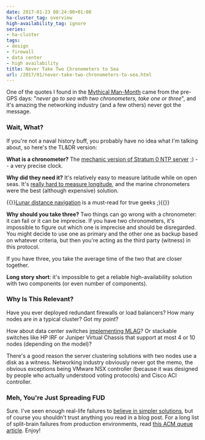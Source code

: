```yaml
---
date: 2017-01-23 08:24:00+01:00
ha-cluster_tag: overview
high-availability_tag: ignore
series:
- ha-cluster
tags:
- design
- firewall
- data center
- high availability
title: Never Take Two Chronometers to Sea
url: /2017/01/never-take-two-chronometers-to-sea.html
---
```

One of the quotes I found in the [Mythical Man-Month](https://blog.ipspace.net/2017/01/worth-reading-mythical-man-month.html) came from the pre-GPS days: "*never go to sea with two chronometers, take one or three*", and it's amazing the networking industry (and a few others) never got the message.
<!--more-->
### Wait, What?

If you're not a naval history buff, you probably have no idea what I'm talking about, so here's the TL&DR version:

**What is a chronometer?** The [mechanic version of Stratum 0 NTP server](https://en.wikipedia.org/wiki/Marine_chronometer) ;) -- a very precise clock.

**Why did they need it?** It's relatively easy to measure latitude while on open seas. It's [really hard to measure longitude](https://en.wikipedia.org/wiki/History_of_longitude), and the marine chronometers were the best (although expensive) solution.

{{<note info>}}[Lunar distance navigation](https://en.wikipedia.org/wiki/Lunar_distance_(navigation)) is a must-read for true geeks ;){{</note>}}

**Why should you take three?** Two things can go wrong with a chronometer: it can fail or it can be imprecise. If you have two chronometers, it's impossible to figure out which one is imprecise and should be disregarded. You might decide to use one as primary and the other one as backup based on whatever criteria, but then you're acting as the third party (witness) in this protocol.

If you have three, you take the average time of the two that are closer together.

**Long story short**: it's impossible to get a reliable high-availability solution with two components (or even number of components).

### Why Is This Relevant?

Have you ever deployed redundant firewalls or load balancers? How many nodes are in a typical cluster? Got my point?

How about data center switches [implementing MLAG](/series/mlag.html)? Or stackable switches like HP IRF or Juniper Virtual Chassis that support at most 4 or 10 nodes (depending on the model)?

There's a good reason the server clustering solutions with two nodes use a disk as a witness. Networking industry obviously never got the memo, the obvious exceptions being VMware NSX controller (because it was designed by people who actually understood voting protocols) and Cisco ACI controller.

### Meh, You're Just Spreading FUD

Sure. I've seen enough real-life failures to [believe in simpler solutions](https://blog.ipspace.net/2016/11/reliability-of-clustered-solutions.html), but of course you shouldn't trust anything you read in a blog post. For a long list of split-brain failures from production environments, read [this ACM queue article](http://queue.acm.org/detail.cfm?id=2655736). Enjoy!

